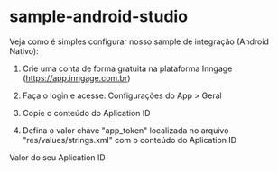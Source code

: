 # sample-android-studio
Veja como é simples configurar nosso sample de integração (Android Nativo):

1) Crie uma conta de forma gratuita na plataforma Inngage (https://app.inngage.com.br)

2) Faça o login e acesse: Configurações do App > Geral

3) Copie o conteúdo do Aplication ID

4) Defina o valor chave "app_token" localizada no arquivo "res/values/strings.xml" com o conteúdo do Aplication ID

<string name="app_token">Valor do seu Aplication ID</string>
